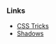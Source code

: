 ### Links

- [CSS Tricks](https://markodenic.com/css-tips/) 
- [Shadows](https://www.joshwcomeau.com/css/designing-shadows/)